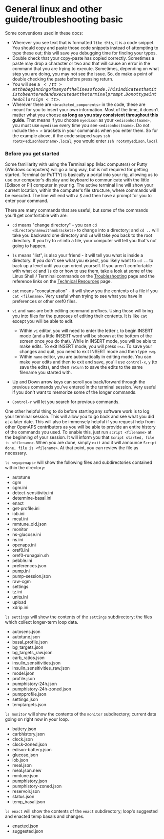 # General linux and other guide/troubleshooting basic

Some conventions used in these docs:

* Wherever you see text that is formatted `like this`, it is a code snippet. You should copy and paste those code snippets instead of attempting to type these out; this will save you debugging time for finding your typos.
* Double check that your copy-paste has copied correctly.  Sometimes a paste may drop a character or two and that will cause an error in the command that you are trying to execute.  Sometimes, depending on what step you are doing, you may not see the issue.  So, do make a point of double checking the paste before pressing return.
* You will see a <tt>$</tt> at the beginning of many of the lines of code. This
  indicates that it is to be entered and executed at the terminal prompt. Do not type in the dollar sign <tt>$</tt>.
* Wherever there are `<bracketed_components>` in the code, these are meant for you to insert your own information. Most of the time, it doesn't matter what you choose **as long as you stay consistent throughout this guide**. That means if you choose `myedison` as your  `<edisonhostname>`, you must use `myedison` every time you see `<edisonhostname>`. Do not include the `< >` brackets in your commands when you enter them.  So for the example above, if the code snipped says `ssh root@<edisonhostname>.local`, you would enter `ssh root@myedison.local`

### Before you get started

Some familiarity with using the Terminal app (Mac computers) or Putty (Windows computers) will go a long way, but is not required for getting started.  Terminal (or PuTTY) is basically a portal into your rig, allowing us to use our computer's display and keyboard to communicate with the little [Edison or Pi] computer in your rig.  The active terminal line will show your current location, within the computer's file structure, where commands will be executed.  The line will end with a <tt>$</tt> and then have a prompt for you to enter your command.  

There are many commands that are useful, but some of the commands you'll get comfortable with are: 

* `cd` means "change directory" - you can `cd <directorynamewithnobrackets>` to change into a directory; and `cd ..` will take you backward one directory and `cd` will take you back to the root directory. If you try to `cd` into a file, your computer will tell you that's not going to happen.

* `ls` means "list", is also your friend - it will tell you what is inside a directory. If you don't see what you expect, you likely want to `cd ..` to back up a level until you can orient yourself. If you aren't comfortable with what `cd` and `ls` do or how to use them, take a look at some of the Linux Shell / Terminal commands on the [Troubleshooting](../Resources/troubleshooting.md) page and the reference links on the [Technical Resources](../Resources/technical-resources.md) page. 

* `cat` means "concatenation" - it will show you the contents of a file if you `cat <filename>`.  Very useful when trying to see what you have in preferences or other oref0 files.

* `vi` and `nano` are both editing command prefixes.  Using those will bring you into files for the purposes of editing their contents.  It is like `cat` except you will be able to edit.
  * Within `vi` editor, you will need to enter the letter `i` to begin INSERT mode (and a little INSERT word will be shown at the bottom of the screen once you do that).  While in INSERT mode, you will be able to make edits.  To exit INSERT mode, you will press `esc`.  To save your changes and quit, you need to exit INSERT mode and then type `:wq`.
  * Within `nano` editor, you are automatically in editing mode.  You can make your edits and then to exit and save, you'll use `control-x`, `y` (to save the edits), and then `return` to save the edits to the same filename you started with.

* Up and Down arrow keys can scroll you back/forward through the previous commands you've entered in the terminal session.  Very useful if you don't want to memorize some of the longer commands.

* `Control-r` will let you search for previous commands.

One other helpful thing to do before starting any software work is to log your terminal session. This will allow you to go back and see what you did at a later date. This will also be immensely helpful if you request help from other OpenAPS contributors as you will be able to provide an entire history of the commands you used. To enable this, just run `script <filename>` at the beginning of your session. It will inform you that `Script started, file is <filename>`. When you are done, simply `exit` and it will announce `Script done, file is <filename>`. At that point, you can review the file as necessary.

`ls <myopenaps>` will show the following files and subdirectories contained within the directory:
* autotune
* cgm
* cgm.ini
* detect-sensitivity.ini
* determine-basal.ini
* enact
* get-profile.ini
* iob.ini
* meal.ini
* mmtune_old.json
* monitor
* ns-glucose.ini
* ns.ini
* openaps.ini
* oref0.ini
* oref0-runagain.sh
* pebble.ini
* preferences.json
* pump.ini
* pump-session.json
* raw-cgm
* settings
* tz.ini
* units.ini
* upload
* xdrip.ini

`ls settings` will show the contents of the `settings` subdirectory; the files which collect longer-term loop data.  
* autosens.json
* autotune.json	     
* basal_profile.json   
* bg_targets.json      
* bg_targets_raw.json  
* carb_ratios.json	
* insulin_sensitivities.json      
* insulin_sensitivities_raw.json
* model.json			     
* profile.json		     
* pumphistory-24h.json
* pumphistory-24h-zoned.json
* pumpprofile.json
* settings.json
* temptargets.json

`ls monitor` will show the contents of the `monitor` subdirectory; current data going on right now in your loop.
* battery.json
* carbhistory.json
* clock.json
* clock-zoned.json
* edison-battery.json
* glucose.json
* iob.json
* meal.json
* meal.json.new
* mmtune.json
* pumphistory.json        
* pumphistory-zoned.json
* reservoir.json
* status.json
* temp_basal.json

`ls enact` will show the contents of the `enact` subdirectory; loop's suggested and enacted temp basals and changes.
* enacted.json
* suggested.json
